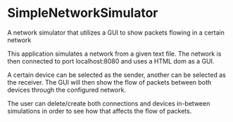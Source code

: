 # SimpleNetworkSimulator

A network simulator that utilizes a GUI to show packets flowing in a certain network

This application simulates a network from a given text file. The network is then connected to port localhost:8080 and uses a HTML dom as a GUI.

A certain device can be selected as the sender, another can be selected as the receiver. 
The GUI will then show the flow of packets between both devices through the configured network.

The user can delete/create both connections and devices in-between simulations in order to see how that affects the flow of packets.
